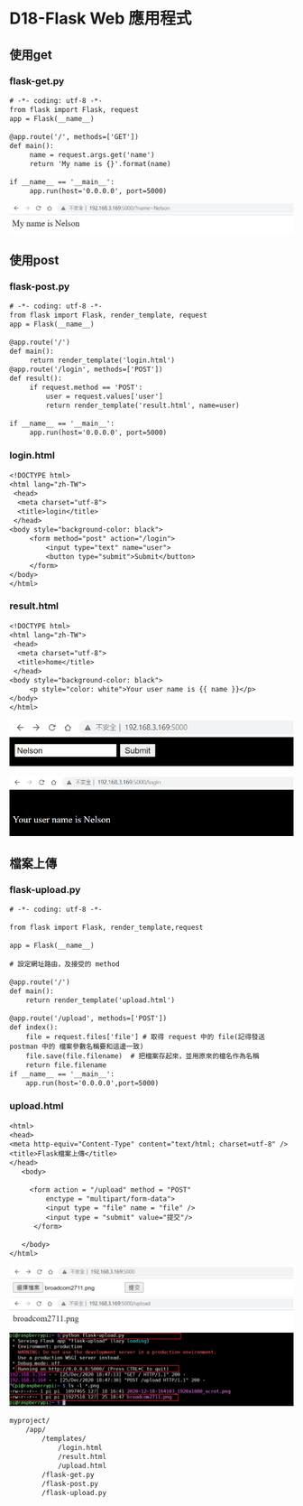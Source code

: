 # D18-Flask Web 應用程式
## 使用get
### flask-get.py

```
# -*- coding: utf-8 -*-
from flask import Flask, request
app = Flask(__name__)

@app.route('/', methods=['GET'])
def main():
     name = request.args.get('name')
     return 'My name is {}'.format(name)

if __name__ == '__main__':
     app.run(host='0.0.0.0', port=5000)
```
![](https://raw.githubusercontent.com/yaws508/cupoy/main/d18/d18-01.png)

## 使用post 
### flask-post.py

```
# -*- coding: utf-8 -*-
from flask import Flask, render_template, request
app = Flask(__name__)

@app.route('/')
def main():
     return render_template('login.html')
@app.route('/login', methods=['POST'])
def result():
     if request.method == 'POST':
         user = request.values['user']
         return render_template('result.html', name=user)

if __name__ == '__main__':
     app.run(host='0.0.0.0', port=5000)
```
### login.html
```
<!DOCTYPE html>
<html lang="zh-TW">
 <head>
  <meta charset="utf-8">
  <title>login</title>
 </head>
<body style="background-color: black">
     <form method="post" action="/login">
         <input type="text" name="user">
         <button type="submit">Submit</button>
     </form>
</body>
</html>
```
### result.html
```
<!DOCTYPE html>
<html lang="zh-TW">
 <head>
  <meta charset="utf-8">
  <title>home</title>
 </head>
<body style="background-color: black">
     <p style="color: white">Your user name is {{ name }}</p>
</body>
</html>
```

![](https://raw.githubusercontent.com/yaws508/cupoy/main/d18/d18-03.png)

![](https://raw.githubusercontent.com/yaws508/cupoy/main/d18/d18-04.png)

## 檔案上傳
### flask-upload.py

```
# -*- coding: utf-8 -*-

from flask import Flask, render_template,request

app = Flask(__name__)

# 設定網址路由，及接受的 method
  
@app.route('/')
def main():
    return render_template('upload.html')
    
@app.route('/upload', methods=['POST'])
def index():
    file = request.files['file'] # 取得 request 中的 file(記得發送 postman 中的 檔案參數名稱要和這邊一致)
    file.save(file.filename)  # 把檔案存起來，並用原來的檔名作為名稱
    return file.filename
if __name__ == '__main__':
    app.run(host='0.0.0.0',port=5000)
```
### upload.html
```
<html>
<head>
<meta http-equiv="Content-Type" content="text/html; charset=utf-8" />
<title>Flask檔案上傳</title>
</head>
   <body>

     <form action = "/upload" method = "POST" 
         enctype = "multipart/form-data">
         <input type = "file" name = "file" />
         <input type = "submit" value="提交"/>
      </form>

   </body>
</html>
```


![](https://raw.githubusercontent.com/yaws508/cupoy/main/d18/d18-05.png)
![](https://raw.githubusercontent.com/yaws508/cupoy/main/d18/d18-06.png)
![](https://raw.githubusercontent.com/yaws508/cupoy/main/d18/d18-07.png)

```
myproject/
    /app/
        /templates/
            /login.html
            /result.html
            /upload.html
        /flask-get.py
        /flask-post.py
        /flask-upload.py
```
